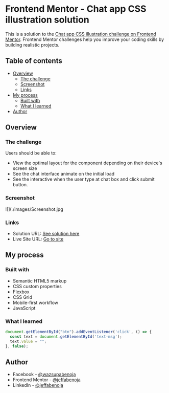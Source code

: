# Frontend Mentor - Chat app CSS illustration solution

This is a solution to the [Chat app CSS illustration challenge on Frontend Mentor](https://www.frontendmentor.io/challenges/chat-app-css-illustration-O5auMkFqY). Frontend Mentor challenges help you improve your coding skills by building realistic projects. 

## Table of contents

- [Overview](#overview)
  - [The challenge](#the-challenge)
  - [Screenshot](#screenshot)
  - [Links](#links)
- [My process](#my-process)
  - [Built with](#built-with)
  - [What I learned](#what-i-learned)
- [Author](#author)

## Overview

### The challenge

Users should be able to:

- View the optimal layout for the component depending on their device's screen size
- See the chat interface animate on the initial load
- See the interactive when the user type at chat box and click submit button.

### Screenshot

![](./images/Screenshot.jpg

### Links

- Solution URL: [See solution here](https://github.com/jeffabenoja/Chat-App-CSS-Ilustration.git)
- Live Site URL: [Go to site](https://jeffabenoja.github.io/Chat-App-CSS-Ilustration/)

## My process

### Built with

- Semantic HTML5 markup
- CSS custom properties
- Flexbox
- CSS Grid
- Mobile-first workflow
- JavaScript

### What I learned

```js
document.getElementById("btn").addEventListener('click', () => {
  const text = document.getElementById('text-msg');
  text.value = "";
}, false);
```

## Author

- Facebook - [@wazsupabenoja](https://www.facebook.com/wazsupabenoja)
- Frontend Mentor - [@jeffabenoja](https://www.frontendmentor.io/profile/jeffabenoja)
- LinkedIn - [@jeffabenoja](https://www.linkedin.com/in/jeffabenoja/)

